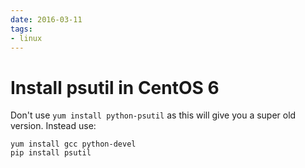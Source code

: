```yaml
---
date: 2016-03-11
tags:
- linux
---
```


# Install psutil in CentOS 6

Don't use `yum install python-psutil` as this will give you a super old
version. Instead use:

    yum install gcc python-devel
    pip install psutil
